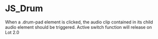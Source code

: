 # JS_Drum

 When a .drum-pad element is clicked, the audio clip contained in its child audio element should be triggered.
 Active switch function will release on Lot 2.0
